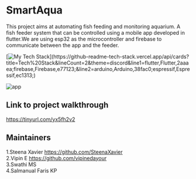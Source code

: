 # SmartAqua
This project aims at automating fish feeding and monitoring aquarium.
A fish feeder system that can be controlled using a mobile app developed in flutter.We are using esp32 as the microcontroller and firebase to communicate between the app and the feeder.

[![My Tech Stack](https://github-readme-tech-stack.vercel.app/api/cards?title=Tech%20Stack&lineCount=2&theme=discord&line1=flutter,Flutter,2aaaea;firebase,Firebase,e77123;&line2=arduino,Arduino,38fac0;espressif,Espressif,ec1313;)](https://github-readme-tech-stack.vercel.app/api/cards?title=Tech%20Stack&lineCount=2&theme=discord&line1=flutter,Flutter,2aaaea;firebase,Firebase,e77123;&line2=arduino,Arduino,38fac0;espressif,Espressif,ec1313;)

![app](https://user-images.githubusercontent.com/86926597/234065992-4b55a9f2-382d-4050-961d-39cab85af098.gif)

## Link to project walkthrough
https://tinyurl.com/yx5fh2v2

## Maintainers
1.Steena Xavier  https://github.com/SteenaXavier  
2.Vipin E https://github.com/vipinedayour  
3.Swathi MS  
4.Salmanual Faris KP  
